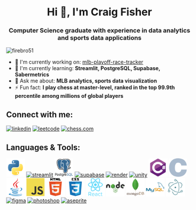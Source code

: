 <h1 align="center">Hi 👋, I'm Craig Fisher</h1>
<h3 align="center">Computer Science graduate with experience in data analytics and sports data applications</h3>

<p align="left"> <img src="https://komarev.com/ghpvc/?username=firebro51&label=Profile%20views&color=0e75b6&style=flat" alt="firebro51" /> </p>

- 🔭 I'm currently working on: [mlb-playoff-race-tracker](https://github.com/Firebro51/mlb-playoff-race-tracker)
- 🌱 I'm currently learning: **Streamlit, PostgreSQL, Supabase, Sabermetrics**
- 💬 Ask me about: **MLB analytics, sports data visualization**
- ⚡ Fun fact: **I play chess at master-level, ranked in the top 99.9th percentile among millions of global players**

<div align="left">

## Connect with me:
<p align="left">
<a href="https://linkedin.com/in/craigfisher-dev" target="blank"><img src="https://raw.githubusercontent.com/rahuldkjain/github-profile-readme-generator/master/src/images/icons/Social/linked-in-alt.svg" alt="linkedin" height="40" width="50" /></a>
<a href="https://www.leetcode.com/firebro51" target="blank"><img src="https://raw.githubusercontent.com/rahuldkjain/github-profile-readme-generator/master/src/images/icons/Social/leet-code.svg" alt="leetcode" height="36" width="48" /></a>
<a href="https://www.chess.com/stats/live/rapid/firebro51/0" target="blank"><img src="https://i.ibb.co/ccDPDRxc/chesscom-logo-pawn.png" alt="chess.com" height="40" width="27"/></a>
</p>

## Languages & Tools:

<p align="left">
<!-- Data Science & Analytics -->
<a href="https://www.python.org" target="_blank" rel="noreferrer"><img src="https://raw.githubusercontent.com/devicons/devicon/master/icons/python/python-original.svg" alt="python" width="50" height="50"/></a>
<a href="https://streamlit.io/" target="_blank" rel="noreferrer"><img src="https://streamlit.io/images/brand/streamlit-mark-color.png" alt="streamlit" width="50" height="50"/></a>
<a href="https://www.postgresql.org" target="_blank" rel="noreferrer"><img src="https://raw.githubusercontent.com/devicons/devicon/master/icons/postgresql/postgresql-original-wordmark.svg" alt="postgresql" width="50" height="50"/></a>
<a href="https://supabase.com/" target="_blank" rel="noreferrer"><img src="https://www.vectorlogo.zone/logos/supabase/supabase-icon.svg" alt="supabase" width="50" height="50"/></a>
<a href="https://render.com/" target="_blank" rel="noreferrer"><img src="https://i.ibb.co/5QVd7HS/render-seeklogo.png" alt="render" width="50" height="50"/></a>
<!-- Game Development -->
<a href="https://unity.com/" target="_blank" rel="noreferrer"><img src="https://www.vectorlogo.zone/logos/unity3d/unity3d-icon.svg" alt="unity" width="50" height="50"/></a>
<!-- Other Programming Languages -->
<a href="https://www.w3schools.com/cs/" target="_blank" rel="noreferrer"><img src="https://raw.githubusercontent.com/devicons/devicon/master/icons/csharp/csharp-original.svg" alt="csharp" width="50" height="50"/></a>
<a href="https://www.cprogramming.com/" target="_blank" rel="noreferrer"><img src="https://raw.githubusercontent.com/devicons/devicon/master/icons/c/c-original.svg" alt="c" width="50" height="50"/></a>
<a href="https://www.java.com" target="_blank" rel="noreferrer"><img src="https://raw.githubusercontent.com/devicons/devicon/master/icons/java/java-original.svg" alt="java" width="50" height="50"/></a>
<a href="https://developer.mozilla.org/en-US/docs/Web/JavaScript" target="_blank" rel="noreferrer"><img src="https://raw.githubusercontent.com/devicons/devicon/master/icons/javascript/javascript-original.svg" alt="javascript" width="50" height="50"/></a>
<!-- Web Development -->
<a href="https://www.w3.org/html/" target="_blank" rel="noreferrer"><img src="https://raw.githubusercontent.com/devicons/devicon/master/icons/html5/html5-original-wordmark.svg" alt="html5" width="50" height="50"/></a>
<a href="https://www.w3schools.com/css/" target="_blank" rel="noreferrer"><img src="https://raw.githubusercontent.com/devicons/devicon/master/icons/css3/css3-original-wordmark.svg" alt="css3" width="50" height="50"/></a>
<a href="https://reactjs.org/" target="_blank" rel="noreferrer"><img src="https://raw.githubusercontent.com/devicons/devicon/master/icons/react/react-original-wordmark.svg" alt="react" width="50" height="50"/></a>
<a href="https://nodejs.org" target="_blank" rel="noreferrer"><img src="https://raw.githubusercontent.com/devicons/devicon/master/icons/nodejs/nodejs-original-wordmark.svg" alt="nodejs" width="50" height="50"/></a>
<!-- Databases & Other Tools -->
<a href="https://www.mongodb.com/" target="_blank" rel="noreferrer"><img src="https://raw.githubusercontent.com/devicons/devicon/master/icons/mongodb/mongodb-original-wordmark.svg" alt="mongodb" width="50" height="50"/></a>
<a href="https://www.mysql.com/" target="_blank" rel="noreferrer"><img src="https://raw.githubusercontent.com/devicons/devicon/master/icons/mysql/mysql-original-wordmark.svg" alt="mysql" width="50" height="50"/></a>
<a href="https://www.electronjs.org" target="_blank" rel="noreferrer"><img src="https://raw.githubusercontent.com/devicons/devicon/master/icons/electron/electron-original.svg" alt="electron" width="50" height="50"/></a>
<!-- Design & Creative Tools -->
<a href="https://www.figma.com/" target="_blank" rel="noreferrer"><img src="https://cdn.jsdelivr.net/gh/devicons/devicon@latest/icons/figma/figma-original.svg" alt="figma" width="50" height="50"/></a>
<a href="https://www.photoshop.com/en" target="_blank" rel="noreferrer"><img src="https://cdn.jsdelivr.net/gh/devicons/devicon@latest/icons/photoshop/photoshop-original.svg" alt="photoshop" width="50" height="50"/></a>
<a href="https://www.aseprite.org/" target="_blank" rel="noreferrer"><img src="https://i.ibb.co/d0BFCHgD/aseprite-seeklogo.png" alt="aseprite" width="47" height="50"/></a>
</p>

</div>

